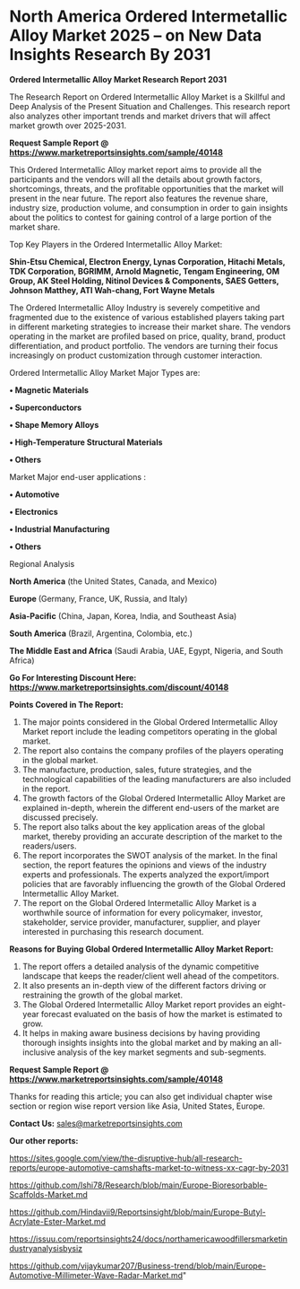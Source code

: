 # North America Ordered Intermetallic Alloy Market 2025 – on New Data Insights Research By 2031

<strong>Ordered Intermetallic Alloy Market Research Report 2031</strong>

The Research Report on Ordered Intermetallic Alloy Market is a Skillful and Deep Analysis of the Present Situation and Challenges. This research report also analyzes other important trends and market drivers that will affect market growth over 2025-2031.

<strong>Request Sample Report @ <a href=https://www.marketreportsinsights.com/sample/40148>https://www.marketreportsinsights.com/sample/40148</a></strong>

This Ordered Intermetallic Alloy market report aims to provide all the participants and the vendors will all the details about growth factors, shortcomings, threats, and the profitable opportunities that the market will present in the near future. The report also features the revenue share, industry size, production volume, and consumption in order to gain insights about the politics to contest for gaining control of a large portion of the market share.

Top Key Players in the Ordered Intermetallic Alloy Market:

<strong>Shin-Etsu Chemical, Electron Energy, Lynas Corporation, Hitachi Metals, TDK Corporation, BGRIMM, Arnold Magnetic, Tengam Engineering, OM Group, AK Steel Holding, Nitinol Devices & Components, SAES Getters, Johnson Matthey, ATI Wah-chang, Fort Wayne Metals</strong>

The Ordered Intermetallic Alloy Industry is severely competitive and fragmented due to the existence of various established players taking part in different marketing strategies to increase their market share. The vendors operating in the market are profiled based on price, quality, brand, product differentiation, and product portfolio. The vendors are turning their focus increasingly on product customization through customer interaction.

Ordered Intermetallic Alloy Market Major Types are:

<strong>•  Magnetic Materials

•  Superconductors

•  Shape Memory Alloys

•  High-Temperature Structural Materials

•  Others</strong>

Market Major end-user applications :

<strong>•  Automotive

•  Electronics

•  Industrial Manufacturing

•  Others</strong>

Regional Analysis

</u><strong><b>North America</b></strong> (the United States, Canada, and Mexico)

<strong><b>Europe </b></strong>(Germany, France, UK, Russia, and Italy)

<strong><b>Asia-Pacific</b></strong> (China, Japan, Korea, India, and Southeast Asia)

<strong><b>South America</b></strong> (Brazil, Argentina, Colombia, etc.)

<strong><b>The Middle East and Africa</b></strong> (Saudi Arabia, UAE, Egypt, Nigeria, and South Africa)

<strong>Go For Interesting Discount Here: <a href=https://www.marketreportsinsights.com/discount/40148>https://www.marketreportsinsights.com/discount/40148</a></strong>

<strong>Points Covered in The Report:</strong>
<ol>
  <li>The major points considered in the Global Ordered Intermetallic Alloy Market report include the leading competitors operating in the global market.</li>
  <li>The report also contains the company profiles of the players operating in the global market.</li>
  <li>The manufacture, production, sales, future strategies, and the technological capabilities of the leading manufacturers are also included in the report.</li>
  <li>The growth factors of the Global Ordered Intermetallic Alloy Market are explained in-depth, wherein the different end-users of the market are discussed precisely.</li>
  <li>The report also talks about the key application areas of the global market, thereby providing an accurate description of the market to the readers/users.</li>
  <li>The report incorporates the SWOT analysis of the market. In the final section, the report features the opinions and views of the industry experts and professionals. The experts analyzed the export/import policies that are favorably influencing the growth of the Global Ordered Intermetallic Alloy Market.</li>
  <li>The report on the Global Ordered Intermetallic Alloy Market is a worthwhile source of information for every policymaker, investor, stakeholder, service provider, manufacturer, supplier, and player interested in purchasing this research document.</li>
</ol>
<strong>Reasons for Buying Global Ordered Intermetallic Alloy Market Report:</strong>

<ol>
  <li>The report offers a detailed analysis of the dynamic competitive landscape that keeps the reader/client well ahead of the competitors.</li>
  <li>It also presents an in-depth view of the different factors driving or restraining the growth of the global market.</li>
  <li>The Global Ordered Intermetallic Alloy Market report provides an eight-year forecast evaluated on the basis of how the market is estimated to grow.</li>
  <li>It helps in making aware business decisions by having providing thorough insights insights into the global market and by making an all-inclusive analysis of the key market segments and sub-segments.</li>
</ol>
<strong>Request Sample Report @ <a href=https://www.marketreportsinsights.com/sample/40148>https://www.marketreportsinsights.com/sample/40148</a></strong>


Thanks for reading this article; you can also get individual chapter wise section or region wise report version like Asia, United States, Europe.

<strong>Contact Us:</strong>
sales@marketreportsinsights.com

<strong>Our other reports:</strong>

<a href=https://sites.google.com/view/the-disruptive-hub/all-research-reports/europe-automotive-camshafts-market-to-witness-xx-cagr-by-2031>https://sites.google.com/view/the-disruptive-hub/all-research-reports/europe-automotive-camshafts-market-to-witness-xx-cagr-by-2031</a>

<a href=https://github.com/Ishi78/Research/blob/main/Europe-Bioresorbable-Scaffolds-Market.md>https://github.com/Ishi78/Research/blob/main/Europe-Bioresorbable-Scaffolds-Market.md</a>

<a href=https://github.com/Hindavii9/Reportsinsight/blob/main/Europe-Butyl-Acrylate-Ester-Market.md>https://github.com/Hindavii9/Reportsinsight/blob/main/Europe-Butyl-Acrylate-Ester-Market.md</a>

<a href=https://issuu.com/reportsinsights24/docs/northamericawoodfillersmarketindustryanalysisbysiz>https://issuu.com/reportsinsights24/docs/northamericawoodfillersmarketindustryanalysisbysiz</a>

<a href=https://github.com/vijaykumar207/Business-trend/blob/main/Europe-Automotive-Millimeter-Wave-Radar-Market.md>https://github.com/vijaykumar207/Business-trend/blob/main/Europe-Automotive-Millimeter-Wave-Radar-Market.md</a>"
